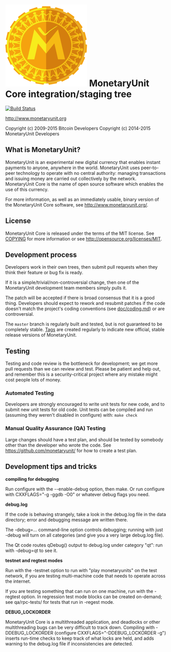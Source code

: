 ![MonetaryUnit](https://github.com/MonetaryUnit/MUE-Src/raw/master/share/pixmaps/monetaryunit256.png "MonetaryUnit")
MonetaryUnit Core integration/staging tree
=====================================
[![Build Status](https://travis-ci.org/MonetaryUnit/MUE-Src.svg?branch=master)](https://travis-ci.org/MonetaryUnit/MUE-Src)


http://www.monetaryunit.org

Copyright (c) 2009-2015 Bitcoin Developers
Copyright (c) 2014-2015 MonetaryUnit Developers

What is MonetaryUnit?
----------------

MonetaryUnit is an experimental new digital currency that enables instant payments to
anyone, anywhere in the world. MonetaryUnit uses peer-to-peer technology to operate
with no central authority: managing transactions and issuing money are carried
out collectively by the network. MonetaryUnit Core is the name of open source
software which enables the use of this currency.

For more information, as well as an immediately usable, binary version of
the MonetaryUnit Core software, see http://www.monetaryunit.org/.

License
-------

MonetaryUnit Core is released under the terms of the MIT license. See [COPYING](COPYING) for more
information or see http://opensource.org/licenses/MIT.

Development process
-------------------

Developers work in their own trees, then submit pull requests when they think
their feature or bug fix is ready.

If it is a simple/trivial/non-controversial change, then one of the MonetaryUnit
development team members simply pulls it.

The patch will be accepted if there is broad consensus that it is a good thing.
Developers should expect to rework and resubmit patches if the code doesn't
match the project's coding conventions (see [doc/coding.md](doc/coding.md)) or are
controversial.

The `master` branch is regularly built and tested, but is not guaranteed to be
completely stable. [Tags](https://github.com/monetaryunit/MUE-Src/tags) are created
regularly to indicate new official, stable release versions of MonetaryUnit.

Testing
-------

Testing and code review is the bottleneck for development; we get more pull
requests than we can review and test. Please be patient and help out, and
remember this is a security-critical project where any mistake might cost people
lots of money.

### Automated Testing

Developers are strongly encouraged to write unit tests for new code, and to
submit new unit tests for old code. Unit tests can be compiled and run (assuming they weren't disabled in configure) with: `make check`


### Manual Quality Assurance (QA) Testing

Large changes should have a test plan, and should be tested by somebody other
than the developer who wrote the code.
See https://github.com/monetaryunit/ for how to create a test plan.


Development tips and tricks
---------------------------

**compiling for debugging**

Run configure with the --enable-debug option, then make. Or run configure with
CXXFLAGS="-g -ggdb -O0" or whatever debug flags you need.

**debug.log**

If the code is behaving strangely, take a look in the debug.log file in the data directory;
error and debugging message are written there.

The -debug=... command-line option controls debugging; running with just -debug will turn
on all categories (and give you a very large debug.log file).

The Qt code routes qDebug() output to debug.log under category "qt": run with -debug=qt
to see it.

**testnet and regtest modes**

Run with the -testnet option to run with "play monetaryunits" on the test network, if you
are testing multi-machine code that needs to operate across the internet.

If you are testing something that can run on one machine, run with the -regtest option.
In regression test mode blocks can be created on-demand; see qa/rpc-tests/ for tests
that run in -regest mode.

**DEBUG_LOCKORDER**

MonetaryUnit Core is a multithreaded application, and deadlocks or other multithreading bugs
can be very difficult to track down. Compiling with -DDEBUG_LOCKORDER (configure
CXXFLAGS="-DDEBUG_LOCKORDER -g") inserts run-time checks to keep track of what locks
are held, and adds warning to the debug.log file if inconsistencies are detected.
